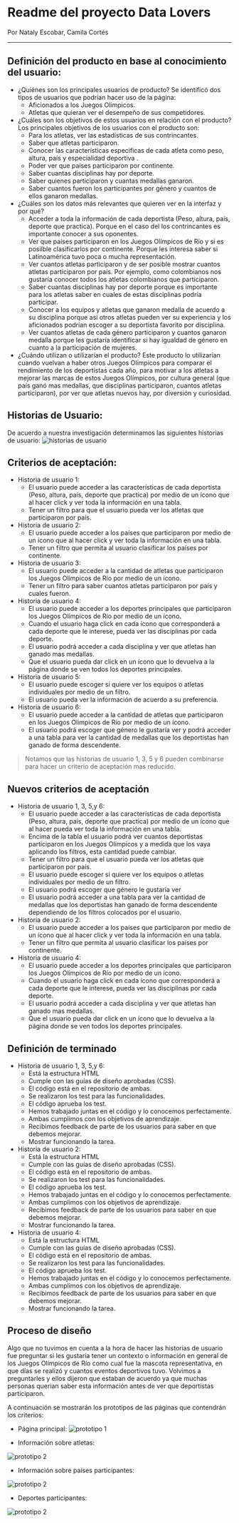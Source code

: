 # Readme del proyecto Data Lovers
Por Nataly Escobar, Camila Cortés
___
## Definición del producto en base al conocimiento del usuario:
- ¿Quiénes son los principales usuarios de producto?
Se identificó dos tipos de usuarios que podrían hacer uso de la página:
    * Aficionados a los Juegos Olimpicos.
    * Atletas que quieran ver el desempeño de sus competidores.
- ¿Cuáles son los objetivos de estos usuarios en relación con el producto?
Los principales objetivos de los usuarios con el producto son:
    * Para los atletas, ver las estadísticas de sus contrincantes.
    * Saber que atletas participaron.
    * Conocer las características especificas de cada atleta como peso, altura, país y especialidad deportiva .
    * Poder ver que países participaron por continente.
    * Saber cuantas disciplinas hay por deporte.
    * Saber quienes participaron y cuantas medallas ganaron.
    * Saber cuantos fueron los participantes por género y cuantos de ellos ganaron medallas. 
- ¿Cuáles son los datos más relevantes que quieren ver en la interfaz y por qué?
    * Acceder a toda la información de cada deportista (Peso, altura, país, deporte que practica). Porque en el caso del los contrincantes es importante conocer a sus oponentes.
    * Ver que países participaron en los Juegos Olímpicos de Río y si es posilble clasificarlos por continente. Porque les interesa saber si Latinoamérica tuvo poca o mucha representación. 
    * Ver cuantos atletas participaron y de ser posible mostrar cuantos atletas participaron por país. Por ejemplo, como colombianos nos gustaría conocer todos los atletas colombianos que participaron. 
    * Saber cuantas disciplinas hay por deporte porque es importante para los atletas saber en cuales de estas disciplinas podría participar. 
    * Conocer a los equipos y atletas que ganaron medalla de acuerdo a su disciplina porque así otros atletas pueden ver su experiencia y los aficionados podrían escoger a su deportista favorito por disciplina. 
    * Ver cuantos atletas de cada género participaron y cuantos ganaron medalla porque les gustaría identificar si hay igualdad de género en cuanto a la participación de mujeres. 
- ¿Cuándo utilizan o utilizarían el producto?
  Este producto lo utilizarían cuando vuelvan a haber otros Juegos Olímpicos para comparar el rendimiento de los deportistas cada año, para motivar a los atletas a mejorar las marcas de estos Juegos Olímpicos, por cultura general (que país ganó mas medallas, que disciplinas participaron, cuantos atletas participaron), por ver que atletas nuevos hay, por diversión y curiosidad. 
## Historias de Usuario:
  
  De acuerdo a nuestra investigación determinamos las siguientes historias de usuario:
  ![historias de usuario](HU1.png)
## Criterios de aceptación:
  * Historia de usuario 1: 
      * El usuario puede acceder a las características de cada deportista (Peso, altura, país, deporte que practica) por medio de un ícono que al hacer click y ver toda la información en una tabla.
      * Tener un filtro para que el usuario pueda ver los atletas que participaron por país.
  * Historia de usuario 2:
      * El usuario puede acceder a los países que participaron por medio de un ícono que al hacer click y ver toda la información en una tabla.
      * Tener un filtro que permita al usuario clasificar los países por continente.
  * Historia de usuario 3:
      * El usuario puede acceder a la cantidad de atletas que participaron los Juegos Olímpicos de Río por medio de un ícono.
      * Tener un filtro para saber cuantos atletas participaron por país y cuales fueron.
  * Historia de usuario 4:
      * El usuario puede acceder a los deportes principales que participaron los Juegos Olímpicos de Río por medio de un ícono.
      * Cuando el usuario haga click en cada ícono que corresponderá a cada deporte que le interese, pueda ver las disciplinas por cada deporte.
      * El usuario podrá acceder a cada disciplina y ver que atletas han ganado mas medallas.
      * Que el usuario pueda dar click en un ícono que lo devuelva a la página donde se ven todos los deportes principales.
  * Historia de usuario 5:
      * El usuario puede escoger si quiere ver los equipos o atletas individuales por medio de un filtro.
      * El usuario pueda ver la información de acuerdo a su preferencia.
  * Historia de usuario 6:
      * El usuario puede acceder a la cantidad de atletas que participaron en los Juegos Olimpicos de Río por medio de un ícono. 
      * El usuario podrá escoger que género le gustaría ver y podrá acceder a una tabla para ver la cantidad de medallas que los deportistas han ganado de forma descendente. 

> Notamos que las historias de usuario 1, 3, 5 y 6 pueden combinarse para hacer un criterio de aceptación mas reducido.

## Nuevos criterios de aceptación
  * Historia de usuario 1, 3, 5,y 6: 
    * El usuario puede acceder a las características de cada deportista (Peso, altura, país, deporte que practica) por medio de un ícono que al hacer pueda ver toda la información en una tabla.
    * Encima de la tabla el usuario podrá ver cuantos deportistas participaron en los Juegos Olímpicos y a medida que los vaya aplicando los filtros, esta cantidad puede cambiar. 
    * Tener un filtro para que el usuario pueda ver los atletas que participaron por país.
    * El usuario puede escoger si quiere ver los equipos o atletas individuales por medio de un filtro.
    * El usuario podrá escoger que género le gustaría ver
    * El usuario podrá acceder a una tabla para ver la cantidad de medallas que los deportistas han ganado de forma descendente dependiendo de los filtros colocados por el usuario.
  * Historia de usuario 2:
      * El usuario puede acceder a los países que participaron por medio de un ícono que al hacer click y ver toda la información en una tabla.
      * Tener un filtro que permita al usuario clasificar los países por continente.  
  * Historia de usuario 4:
      * El usuario puede acceder a los deportes principales que participaron los Juegos Olímpicos de Río por medio de un ícono.
      * Cuando el usuario haga click en cada ícono que corresponderá a cada deporte que le interese, pueda ver las disciplinas por cada deporte.
      * El usuario podrá acceder a cada disciplina y ver que atletas han ganado mas medallas.
      * Que el usuario pueda dar click en un ícono que lo devuelva a la página donde se ven todos los deportes principales. 

## Definición de terminado
  * Historia de usuario 1, 3, 5,y 6:
    * Está la estructura HTML 
    * Cumple con las guías de diseño aprobadas (CSS).
    * El código está en el repositorio de ambas.
    * Se realizaron los test para las funcionalidades.
    * El código aprueba los test.
    * Hemos trabajado juntas en el código y lo conocemos perfectamente.
    * Ambas cumplimos con los objetivos de aprendizaje.
    * Recibimos feedback de parte de los usuarios para saber en que debemos mejorar. 
    * Mostrar funcionando la tarea.
  * Historia de usuario 2:
    * Está la estructura HTML 
    * Cumple con las guías de diseño aprobadas (CSS).
    * El código está en el repositorio de ambas.
    * Se realizaron los test para las funcionalidades.
    * El código aprueba los test.
    * Hemos trabajado juntas en el código y lo conocemos perfectamente.
    * Ambas cumplimos con los objetivos de aprendizaje.
    * Recibimos feedback de parte de los usuarios para saber en que debemos mejorar. 
    * Mostrar funcionando la tarea.
  * Historia de usuario 4:
    * Está la estructura HTML 
    * Cumple con las guías de diseño aprobadas (CSS).
    * El código está en el repositorio de ambas.
    * Se realizaron los test para las funcionalidades.
    * El código aprueba los test.
    * Hemos trabajado juntas en el código y lo conocemos perfectamente.
    * Ambas cumplimos con los objetivos de aprendizaje.
    * Recibimos feedback de parte de los usuarios para saber en que debemos mejorar. 
    * Mostrar funcionando la tarea.

## Proceso de diseño

Algo que no tuvimos en cuenta a la hora de hacer las historias de usuario fue preguntar si les gustaría tener un contexto o información en general de los Juegos Olímpicos de Río como cual fue la mascota representativa, en que días se realizó y cuantos eventos deportivos tuvo. Volvimos a preguntarles y ellos dijeron que estaban de acuerdo ya que muchas personas querian saber esta información antes de ver que deportistas participaron. 

A continuación se mostrarán los prototipos de las páginas que contendrán los criterios:

 * Página principal:
  ![prototipo 1](PROTOTIPO1.png)

 * Información sobre atletas: 
 
  ![prototipo 2](PROTOTIPO1-2.png)  

 * Información sobre países participantes: 
 
  ![prototipo 2](PROTOTIPO1-3.png)  
 
 * Deportes participantes:
  
  ![prototipo 2](PROTOTIPO1-4.png) 
